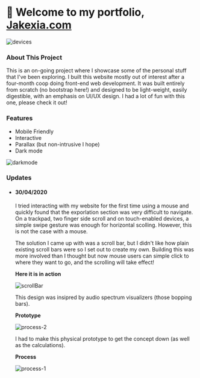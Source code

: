 # 👋 Welcome to my portfolio, [Jakexia.com](https://jakexia.com)
![devices](https://jakexia.com/img/other/websiteOnDevices.png)

### About This Project
This is an on-going project where I showcase some of the personal stuff that I've been exploring. I built this website mostly out of interest after a four-month coop doing front-end web development. It was built entirely from scratch (no bootstrap here!) and designed to be light-weight, easily digestible, with an emphasis on UI/UX design. I had a lot of fun with this one, please check it out!


### Features
- Mobile Friendly 
- Interactive 
- Parallax (but non-intrusive I hope)
- Dark mode

![darkmode](https://jakexia.com/img/other/darkLightShowcase.png)


### Updates

- #### 30/04/2020
    I tried interacting with my website for the first time using a mouse and quickly found that the exporlation section was very difficult to navigate. On a trackpad, two finger side scroll and on touch-enabled devices, a simple swipe gesture was enough for horizontal scolling. However, this is not the case with a mouse. 
    
    The solution I came up with was a scroll bar, but I didn't like how plain existing scroll bars were so I set out to create my own. Building this was more involved than I thought but now mouse users can simple click to where they want to go, and the scrolling will take effect! 

    <b> Here it is in action </b>

    ![scrollBar](https://jakexia.com/img/other/process-0.gif)

    This design was insipred by audio spectrum visualizers (those bopping bars).

    <b>Prototype</b>

    ![process-2](https://jakexia.com/img/other/process-2.gif)
    
    I had to make this physical prototype to get the concept down (as well as the calculations).

     <b> Process </b>

    ![process-1](https://jakexia.com/img/other/process-1.jpg)
    

